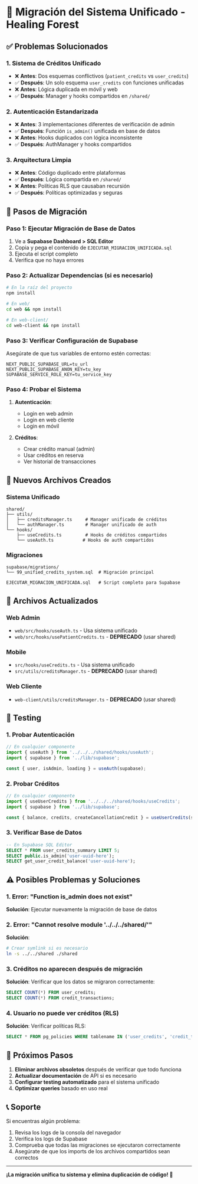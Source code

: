 # 🔧 Migración del Sistema Unificado - Healing Forest

## ✅ Problemas Solucionados

### 1. **Sistema de Créditos Unificado**
- ❌ **Antes**: Dos esquemas conflictivos (`patient_credits` vs `user_credits`)
- ✅ **Después**: Un solo esquema `user_credits` con funciones unificadas
- ❌ **Antes**: Lógica duplicada en móvil y web
- ✅ **Después**: Manager y hooks compartidos en `/shared/`

### 2. **Autenticación Estandarizada**
- ❌ **Antes**: 3 implementaciones diferentes de verificación de admin
- ✅ **Después**: Función `is_admin()` unificada en base de datos
- ❌ **Antes**: Hooks duplicados con lógica inconsistente
- ✅ **Después**: AuthManager y hooks compartidos

### 3. **Arquitectura Limpia**
- ❌ **Antes**: Código duplicado entre plataformas
- ✅ **Después**: Lógica compartida en `/shared/`
- ❌ **Antes**: Políticas RLS que causaban recursión
- ✅ **Después**: Políticas optimizadas y seguras

## 🚀 Pasos de Migración

### Paso 1: Ejecutar Migración de Base de Datos

1. Ve a **Supabase Dashboard > SQL Editor**
2. Copia y pega el contenido de `EJECUTAR_MIGRACION_UNIFICADA.sql`
3. Ejecuta el script completo
4. Verifica que no haya errores

### Paso 2: Actualizar Dependencias (si es necesario)

```bash
# En la raíz del proyecto
npm install

# En web/
cd web && npm install

# En web-client/
cd web-client && npm install
```

### Paso 3: Verificar Configuración de Supabase

Asegúrate de que tus variables de entorno estén correctas:

```env
NEXT_PUBLIC_SUPABASE_URL=tu_url
NEXT_PUBLIC_SUPABASE_ANON_KEY=tu_key
SUPABASE_SERVICE_ROLE_KEY=tu_service_key
```

### Paso 4: Probar el Sistema

1. **Autenticación**:
   - Login en web admin
   - Login en web cliente
   - Login en móvil

2. **Créditos**:
   - Crear crédito manual (admin)
   - Usar créditos en reserva
   - Ver historial de transacciones

## 📁 Nuevos Archivos Creados

### Sistema Unificado
```
shared/
├── utils/
│   ├── creditsManager.ts     # Manager unificado de créditos
│   └── authManager.ts        # Manager unificado de auth
└── hooks/
    ├── useCredits.ts         # Hooks de créditos compartidos
    └── useAuth.ts           # Hooks de auth compartidos
```

### Migraciones
```
supabase/migrations/
└── 99_unified_credits_system.sql  # Migración principal

EJECUTAR_MIGRACION_UNIFICADA.sql   # Script completo para Supabase
```

## 🔄 Archivos Actualizados

### Web Admin
- `web/src/hooks/useAuth.ts` - Usa sistema unificado
- `web/src/hooks/usePatientCredits.ts` - **DEPRECADO** (usar shared)

### Mobile
- `src/hooks/useCredits.ts` - Usa sistema unificado
- `src/utils/creditsManager.ts` - **DEPRECADO** (usar shared)

### Web Cliente
- `web-client/utils/creditsManager.ts` - **DEPRECADO** (usar shared)

## 🧪 Testing

### 1. Probar Autenticación
```typescript
// En cualquier componente
import { useAuth } from '../../../shared/hooks/useAuth';
import { supabase } from '../lib/supabase';

const { user, isAdmin, loading } = useAuth(supabase);
```

### 2. Probar Créditos
```typescript
// En cualquier componente
import { useUserCredits } from '../../../shared/hooks/useCredits';
import { supabase } from '../lib/supabase';

const { balance, credits, createCancellationCredit } = useUserCredits(supabase, userId);
```

### 3. Verificar Base de Datos
```sql
-- En Supabase SQL Editor
SELECT * FROM user_credits_summary LIMIT 5;
SELECT public.is_admin('user-uuid-here');
SELECT get_user_credit_balance('user-uuid-here');
```

## ⚠️ Posibles Problemas y Soluciones

### 1. Error: "Function is_admin does not exist"
**Solución**: Ejecutar nuevamente la migración de base de datos

### 2. Error: "Cannot resolve module '../../../shared/'"
**Solución**: 
```bash
# Crear symlink si es necesario
ln -s ../../shared ./shared
```

### 3. Créditos no aparecen después de migración
**Solución**: Verificar que los datos se migraron correctamente:
```sql
SELECT COUNT(*) FROM user_credits;
SELECT COUNT(*) FROM credit_transactions;
```

### 4. Usuario no puede ver créditos (RLS)
**Solución**: Verificar políticas RLS:
```sql
SELECT * FROM pg_policies WHERE tablename IN ('user_credits', 'credit_transactions');
```

## 🎯 Próximos Pasos

1. **Eliminar archivos obsoletos** después de verificar que todo funciona
2. **Actualizar documentación** de API si es necesario
3. **Configurar testing automatizado** para el sistema unificado
4. **Optimizar queries** basado en uso real

## 📞 Soporte

Si encuentras algún problema:

1. Revisa los logs de la consola del navegador
2. Verifica los logs de Supabase
3. Comprueba que todas las migraciones se ejecutaron correctamente
4. Asegúrate de que los imports de los archivos compartidos sean correctos

---

**¡La migración unifica tu sistema y elimina duplicación de código! 🎉**











